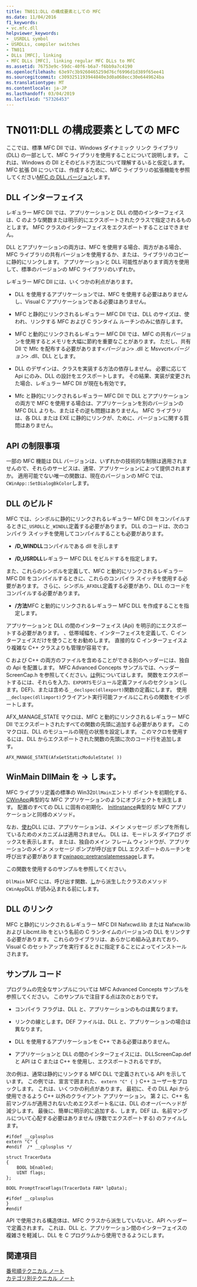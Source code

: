 ```yaml
---
title: TN011:DLL の構成要素としての MFC
ms.date: 11/04/2016
f1_keywords:
- vc.mfc.dll
helpviewer_keywords:
- _USRDLL symbol
- USRDLLs, compiler switches
- TN011
- DLLs [MFC], linking
- MFC DLLs [MFC], linking regular MFC DLLs to MFC
ms.assetid: 76753e9c-59dc-40f6-b6a7-f6bb9a7c4190
ms.openlocfilehash: 63e97c3b9260465259d76cf6996d1d389f65ee41
ms.sourcegitcommit: c3093251193944840e3d0a068ecc30e6449624ba
ms.translationtype: MT
ms.contentlocale: ja-JP
ms.lasthandoff: 03/04/2019
ms.locfileid: "57326453"
---
```

# <a name="tn011-using-mfc-as-part-of-a-dll"></a>TN011:DLL の構成要素としての MFC

ここでは、標準 MFC Dll では、Windows ダイナミック リンク ライブラリ (DLL) の一部として、MFC ライブラリを使用することについて説明します。 これは、Windows の Dll とそのビルド方法について理解するいると仮定します。 MFC 拡張 Dll については、作成するために、MFC ライブラリの拡張機能を参照してください[MFC の DLL バージョン](../mfc/tn033-dll-version-of-mfc.md)します。

## <a name="dll-interfaces"></a>DLL インターフェイス

レギュラー MFC Dll では、アプリケーションと DLL の間のインターフェイスは、C のような関数または明示的にエクスポートされたクラスで指定されるものとします。 MFC クラスのインターフェイスをエクスポートすることはできません。

DLL とアプリケーションの両方は、MFC を使用する場合、両方がある場合、MFC ライブラリの共有バージョンを使用するか、または、ライブラリのコピーに静的にリンクします。 アプリケーションと DLL 可能性があります両方を使用して、標準のバージョンの MFC ライブラリのいずれか。

レギュラー MFC Dll には、いくつかの利点があります。

- DLL を使用するアプリケーションでは、MFC を使用する必要はありませんし、Visual C アプリケーションである必要はありません。

- MFC と静的にリンクされるレギュラー MFC Dll では、DLL のサイズは、使われ、リンクする MFC および C ランタイム ルーチンのみに依存します。

- MFC と動的にリンクされるレギュラー MFC Dll では、MFC の共有バージョンを使用するとメモリを大幅に節約を重要なことがあります。 ただし、共有 Dll で Mfc を配布する必要があります\<*バージョン*> .dll と Msvvcrt\<*バージョン*> .dll、DLL とします。

- DLL のデザインは、クラスを実装する方法の依存しません。 必要に応じて Api にのみ、DLL の設計をエクスポートします。 その結果、実装が変更された場合、レギュラー MFC Dll が現在も有効です。

- Mfc と静的にリンクされるレギュラー MFC Dll で DLL とアプリケーションの両方で MFC を使用する場合は、アプリケーションを別のバージョンの MFC DLL よりも、またはその逆も問題はありません。 MFC ライブラリは、各 DLL または EXE に静的にリンクが、ために、バージョンに関する質問はありません。

## <a name="api-limitations"></a>API の制限事項

一部の MFC 機能は DLL バージョンは、いずれかの技術的な制限は適用されませんので、それらのサービスは、通常、アプリケーションによって提供されますか。 適用可能でない唯一の関数は、現在のバージョンの MFC では、`CWinApp::SetDialogBkColor`します。

## <a name="building-your-dll"></a>DLL のビルド

MFC では、シンボルに静的にリンクされるレギュラー MFC Dll をコンパイルするときに`_USRDLL`と`_WINDLL`定義する必要があります。 DLL のコードは、次のコンパイラ スイッチを使用してコンパイルすることも必要があります。

- **/D_WINDLL**コンパイルである dll を示します

- **/D_USRDLL**レギュラー MFC DLL をビルドするを指定します。

また、これらのシンボルを定義して、MFC と動的にリンクされるレギュラー MFC Dll をコンパイルするときに、これらのコンパイラ スイッチを使用する必要があります。 さらに、シンボル`_AFXDLL`定義する必要があり、DLL のコードをコンパイルする必要があります。

- **/方法**MFC と動的にリンクされるレギュラー MFC DLL を作成することを指定します。

アプリケーションと DLL の間のインターフェイス (Api) を明示的にエクスポートする必要があります。 、低帯域幅を、インターフェイスを定義して、C インターフェイスだけを使うことをお勧めします。 直接的な C インターフェイスより複雑な C++ クラスよりも管理が容易です。

C および C++ の両方のファイルを含めることができる別のヘッダーには、独自の Api を配置します。 MFC Advanced Concepts サンプルでは、ヘッダー ScreenCap.h を参照してください。[は](../visual-cpp-samples.md)例についてはします。 関数をエクスポートするには、それらを入力、`EXPORTS`モジュール定義ファイルのセクション (します。DEF)、または含める`__declspec(dllexport)`関数の定義にします。 使用`__declspec(dllimport)`クライアント実行可能ファイルにこれらの関数をインポートします。

AFX_MANAGE_STATE マクロは、MFC と動的にリンクされるレギュラー MFC Dll でエクスポートされたすべての関数の先頭に追加する必要があります。 このマクロは、DLL のモジュールの現在の状態を設定します。 このマクロを使用するには、DLL からエクスポートされた関数の先頭に次のコード行を追加します。

`AFX_MANAGE_STATE(AfxGetStaticModuleState( ))`

## <a name="winmain---dllmain"></a>WinMain DllMain を -> します。

MFC ライブラリ定義の標準の Win32`DllMain`エントリ ポイントを初期化する、 [CWinApp](../mfc/reference/cwinapp-class.md)典型的な MFC アプリケーションのようにオブジェクトを派生します。 配置のすべての DLL に固有の初期化、 [InitInstance](../mfc/reference/cwinapp-class.md#initinstance)典型的な MFC アプリケーションと同様のメソッド。

なお、[使わ](../mfc/reference/cwinapp-class.md#run)DLL には、アプリケーションは、メイン メッセージ ポンプを所有しているためのメカニズムは適用されません。 DLL は、モードレス ダイアログ ボックスを表示します。 または、独自のメイン フレーム ウィンドウが、アプリケーションのメイン メッセージ ポンプが呼び出す DLL エクスポートのルーチンを呼び出す必要があります[cwinapp::pretranslatemessage](../mfc/reference/cwinapp-class.md#pretranslatemessage)します。

この関数を使用するのサンプルを参照してください。

`DllMain` MFC には、呼び出す関数、[し](../mfc/reference/cwinapp-class.md#exitinstance)から派生したクラスのメソッド`CWinApp`DLL が読み込まれる前にします。

## <a name="linking-your-dll"></a>DLL のリンク

MFC と静的にリンクされるレギュラー MFC Dll Nafxcwd.lib または Nafxcw.lib および Libcmt.lib をという名前の C ランタイムのバージョンの DLL をリンクする必要があります。 これらのライブラリは、あらかじめ組み込まれており、Visual C のセットアップを実行するときに指定することによってインストールされます。

## <a name="sample-code"></a>サンプル コード

プログラムの完全なサンプルについては MFC Advanced Concepts サンプルを参照してください。 このサンプルで注目する点は次のとおりです。

- コンパイラ フラグは、DLL と、アプリケーションのものは異なります。

- リンクの線とします。DEF ファイルは、DLL と、アプリケーションの場合は異なります。

- DLL を使用するアプリケーションを C++ である必要はありません。

- アプリケーションと DLL の間のインターフェイスには、DLLScreenCap.def と API は C または C++ を使用し、エクスポートされるですが。

次の例は、通常は静的にリンクする MFC DLL で定義されている API を示しています。 この例では、宣言で囲まれた、 `extern "C" { }` C++ ユーザーをブロックします。 これは、いくつかの利点があります。 最初に、その DLL Api から使用できるよう C++ 以外のクライアント アプリケーション。 第 2 に、C++ 名前マングルが適用されないためエクスポート名には、DLL のオーバーヘッドが減少します。 最後に、簡単に明示的に追加する、します。DEF は、名前マングルについて心配する必要はありません (序数でエクスポートする) のファイルします。

```
#ifdef __cplusplus
extern "C" {
#endif  /* __cplusplus */

struct TracerData
{
    BOOL bEnabled;
    UINT flags;
};

BOOL PromptTraceFlags(TracerData FAR* lpData);

#ifdef __cplusplus
}
#endif
```

API で使用される構造体は、MFC クラスから派生していないと、API ヘッダーで定義されます。 これは、DLL と、アプリケーション間のインターフェイスの複雑さを軽減し、DLL を C プログラムから使用できるようにします。

## <a name="see-also"></a>関連項目

[番号順テクニカル ノート](../mfc/technical-notes-by-number.md)<br/>
[カテゴリ別テクニカル ノート](../mfc/technical-notes-by-category.md)
